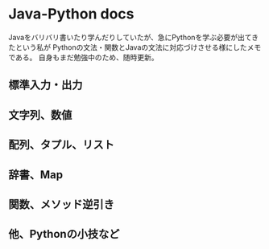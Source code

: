 # Java-Python docs

Javaをバリバリ書いたり学んだりしていたが、急にPythonを学ぶ必要が出てきたという私が
Pythonの文法・関数とJavaの文法に対応づけさせる様にしたメモである。
自身もまだ勉強中のため、随時更新。


## 標準入力・出力

## 文字列、数値

## 配列、タプル、リスト

## 辞書、Map

## 関数、メソッド逆引き

## 他、Pythonの小技など
